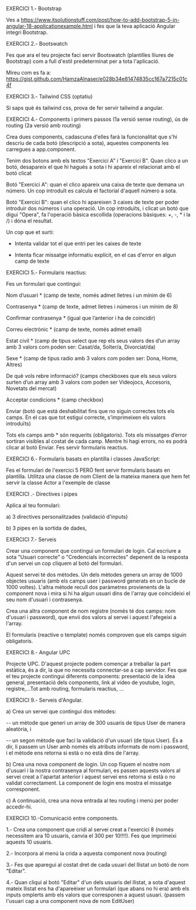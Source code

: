 EXERCICI 1.- Bootstrap

Ves a https://www.itsolutionstuff.com/post/how-to-add-bootstrap-5-in-angular-18-applicationexample.html i fes que la teva aplicació Angular integri Bootstrap.

EXERCICI 2.- Bootswatch

Fes que ara el teu projecte faci servir Bootswatch (plantilles lliures de Bootstrap) com a full d'estil predeterminat per a tota l'aplicació.

Mireu com es fa a: https://gist.github.com/HamzaAlnaser/e028b34e81474835cc167a7215c01c4f

EXERCICI 3.- Tailwind CSS (optatiu)

Si saps què és tailwind css, prova de fer servir tailwind a angular.

EXERCICI 4.- Components i primers passos (1a versió sense routing), ús de routing (2a versió amb routing)

Crea dues components, cadascuna d'elles farà la funcionalitat que s'hi descriu de cada botó (descripció a sota), aquestes components les carregues a app.component.

Tenim dos botons amb els textos "Exercici A" i "Exercici B". Quan clico a un botó, desapareix el que hi hagués a sota i hi apareix el relacionat amb el botó clicat

Botó "Exercici A": quan el clico apareix una caixa de texte que demana un número. Un cop introduït es calcula el factorial d'aquell número a sota.

Botó "Exercici B": quan el clico hi apareixen 3 caixes de texte per poder introduir dos números i una operació. Un cop introduïts, i clicat un botó que digui "Opera", fa l'operació bàsica escollida (operacions bàsiques: +, -, * i la /) i dóna el resultat.

Un cop que et surti:

- Intenta validar tot el que entri per les caixes de texte

- Intenta ficar missatge informatiu explícit, en el cas d'error en algun camp de texte

EXERCICI 5.- Formularis reactius:

Fes un formulari que contingui:

Nom d’usuari * (camp de texte, només admet lletres i un mínim de 6)

Contrasenya * (camp de texte, admet lletres i números i un mínim de 8)

Confirmar contrasenya * (igual que l’anterior i ha de coincidir)

Correu electrònic * (camp de texte, només admet email)

Estat civil * (camp de tipus select que rep els seus valors des d’un array amb 3 valors com poden ser: Casat/da, Solter/a, Divorciat/da)

Sexe * (camp de tipus radio amb 3 valors com poden ser: Dona, Home, Altres)

De què vols rebre informació? (camps checkboxes que els seus valors surten d’un array amb 3 valors com poden ser Videojocs, Accesoris, Novetats del mercat)

Acceptar condicions * (camp checkbox)

Enviar (botó que está deshabilitat fins que no siguin correctes tots els camps. En el cas que tot estigui correcte, s’imprimeixen els valors introduïts)

Tots els camps amb * són requerits (obligatoris). Tots els missatges d’error sortiran visibles al costat de cada camp. Mentre hi hagi errors, no es podrà clicar al botó Enviar. Fes servir formularis reactius.

EXERCICI 6.- Formularis basats en plantilla i classes JavaScript:

Fes el formulari de l'exercici 5 PERÒ fent servir formularis basats en plantilla. Utilitza una classe de nom Client de la mateixa manera que hem fet servir la classe Actor a l'exemple de classe

EXERCICI .- Directives i pipes

Aplica al teu formulari:

a) 3 directives personalitzades (validació d'inputs)

b) 3 pipes en la sortida de dades,

EXERCICI 7.- Serveis

Crear una component que contingui un formulari de login. Cal escriure a sota "Usuari correcte" o "Credencials incorrectes" depenent de la resposta d'un servei un cop cliquem al botó del formulari.

Aquest servei té dos mètodes. Un dels mètodes genera un array de 1000 objectes usuaris (amb els camps user i password generats en un bucle de 1000 voltes). L'altra mètode recull dos paràmetres provienents de la component nova i mira si hi ha algun usuari dins de l'array que coincideixi el seu nom d'usuari i contrasenya.

Crea una altra component de nom registre (només té dos camps: nom d'usuari i password), que envii dos valors al servei i aquest l'afegeixi a l'array. 

El formularis (reactive o template) només comproven que els camps siguin obligatoris.

EXERCICI 8.- Angular UPC

Projecte UPC. D'aquest projecte podem començar a treballar la part estàtica, és a dir, la que no necessita connectar-se a cap servidor. Fes que el teu projecte contingui diferents components: presentació de la idea general, presentació dels components, link al video de youtube, login, registre,...Tot amb routing, formularis reactius, ...

EXERCICI 9.- Serveis d'Angular.

a) Crea un servei que contingui dos mètodes:

--  un mètode que generi un array de 300 usuaris de tipus User de manera aleatòria, i

--  un segon mètode que faci la validació d'un usuari (de tipus User). És a dir, li passem un User amb només els atributs informats de nom i password, i el mètode ens retorna si està o no està dins de l'array.

b) Crea una nova component de login. Un cop fiquem el nostre nom d'usuari i la nostra contrasenya al formulari, es passen aquests valors al servei creat a l'apartat anterior i aquest servei ens retorna si està o no validat correctament. La component de login ens mostra el missatge corresponent.

c) A continuació, crea una nova entrada al teu routing i menú per poder accedir-hi.

EXERCICI 10.-Comunicació entre components.

1.- Crea una component que cridi al servei creat a l'exercici 8 (només necessitem ara 10 usuaris, canvia el 300 per 10!!!!). Fes que imprimeixi aquests 10 usuaris.

2.- Incorpora al menú la crida a aquesta component nova (routing)

3.- Fes que aparegui al costat dret de cada usuari del llistat un botó de nom "Editar".

4.- Quan cliqui al botó "Editar" d'un dels usuaris del llistat, a sota d'aquest mateix llistat ens ha d'apareèixer un formulari (que abans no hi era) amb els inputs omplerts amb els valors que corresponen a aquest usuari. (passem l'usuari cap a una component nova de nom EditUser)


